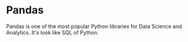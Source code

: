 # Pandas
Pandas is one of the most popular Python libraries for Data Science and Analytics. It's look like SQL of Python.